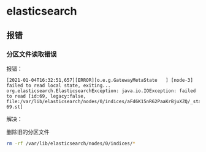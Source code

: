 # elasticsearch

## 报错

### 分区文件读取错误

报错：

``` info
[2021-01-04T16:32:51,657][ERROR][o.e.g.GatewayMetaState   ] [node-3] failed to read local state, exiting...
org.elasticsearch.ElasticsearchException: java.io.IOException: failed to read [id:69, legacy:false, file:/var/lib/elasticsearch/nodes/0/indices/aFd6K15nR62PaaKrBjuXZQ/_state/state-69.st]
```

解决：

删除旧的分区文件

``` bash
rm -rf /var/lib/elasticsearch/nodes/0/indices/*
```